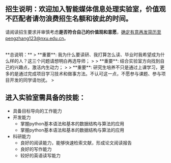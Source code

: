 ## 招生说明：欢迎加入智能媒体信息处理实验室，价值观不匹配者请勿浪费招生名额和彼此的时间。
请阅读招生要求并审慎考虑**是否符合自己的价值观和意愿**，确定有意再发简历至pengzhang123@nxu.edu.cn。

<br/>
**总说明：**
> **重要**: 我为什么要读研、我打算怎么读、毕业时我希望成为什么样的人？这三个问题请想明白再选导师；
> 
> **重要**: 结合实验室方向找到自己的兴趣点，激活内生动力；
> 
> **重要**: 研究生培养不只是通过上课学习，更多的是通过完成项目学习技术和做事方法。不认可这一点，不愿参与课题、参与项目开发的同学请勿扰。
> 

## 进入实验室需具备的技能：
- 具备目标导向的工作能力
- 开发能力
  - 掌握python基本语法和基本的数据结构与算法的应用
  - 掌握python基本语法和基本的数据结构与算法的应用
- 科研能力
  - 良好的阅读能力，能够快速检索文献，形成论文阅读报告
  - 良好的写作能力
  - 较好的英语读写能力
